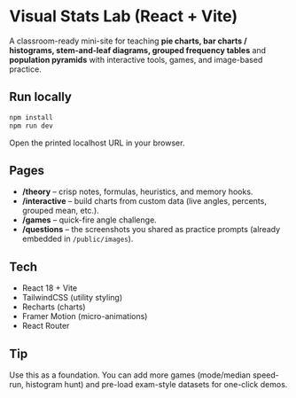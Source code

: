 # Visual Stats Lab (React + Vite)

A classroom-ready mini-site for teaching **pie charts, bar charts / histograms, stem-and-leaf diagrams, grouped frequency tables** and **population pyramids** with interactive tools, games, and image-based practice.

## Run locally

```bash
npm install
npm run dev
```

Open the printed localhost URL in your browser.

## Pages
- **/theory** – crisp notes, formulas, heuristics, and memory hooks.
- **/interactive** – build charts from custom data (live angles, percents, grouped mean, etc.).
- **/games** – quick-fire angle challenge.
- **/questions** – the screenshots you shared as practice prompts (already embedded in `/public/images`).

## Tech
- React 18 + Vite
- TailwindCSS (utility styling)
- Recharts (charts)
- Framer Motion (micro-animations)
- React Router

## Tip
Use this as a foundation. You can add more games (mode/median speed-run, histogram hunt) and pre-load exam-style datasets for one-click demos.
